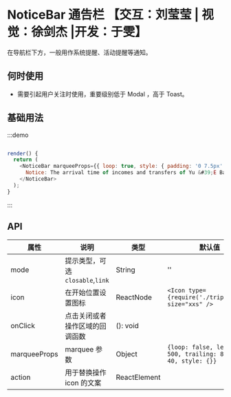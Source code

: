 # NoticeBar 通告栏 【交互：刘莹莹 | 视觉：徐剑杰 |开发：于雯】

在导航栏下方，一般用作系统提醒、活动提醒等通知。

## 何时使用
- 需要引起用户关注时使用，重要级别低于 Modal ，高于 Toast。

## 基础用法

:::demo
```js

render() {
  return (
    <NoticeBar marqueeProps={{ loop: true, style: { padding: '0 7.5px' } }}>
      Notice: The arrival time of incomes and transfers of Yu &#39;E Bao will be delayed during National Day.
    </NoticeBar>
  );
}
```

:::

## API

|属性 | 说明 | 类型 | 默认值|
|----|-----|------|------|
| mode    | 提示类型，可选 `closable`,`link`   | String |  ''  |
| icon    | 在开始位置设置图标  |  ReactNode | `<Icon type={require('./trips.svg')} size="xxs" />`|
| onClick | 点击关闭或者操作区域的回调函数        | (): void |   |
| marqueeProps | marquee 参数  | Object | `{loop: false, leading: 500, trailing: 800, fps: 40, style: {}}`  |
| action | 用于替换操作 icon 的文案 | ReactElement | |